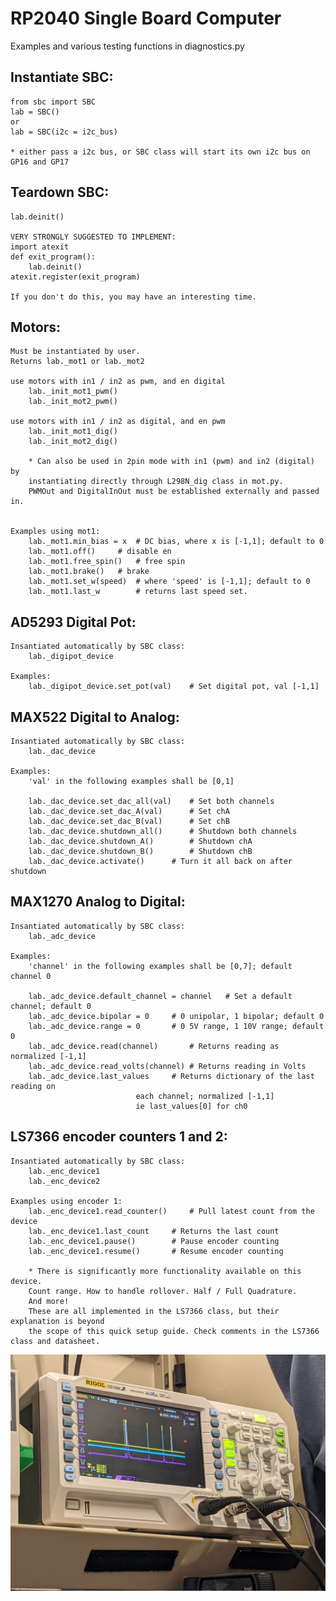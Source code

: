 # RP2040 Single Board Computer

Examples and various testing functions in diagnostics.py

## Instantiate SBC:<br/>
	from sbc import SBC
	lab = SBC()
	or
	lab = SBC(i2c = i2c_bus)

	* either pass a i2c bus, or SBC class will start its own i2c bus on GP16 and GP17

## Teardown SBC:<br/>
	lab.deinit()
	
	VERY STRONGLY SUGGESTED TO IMPLEMENT:
	import atexit
	def exit_program():
		lab.deinit()
	atexit.register(exit_program)

	If you don't do this, you may have an interesting time.

## Motors:<br/>
	Must be instantiated by user.
	Returns lab._mot1 or lab._mot2

	use motors with in1 / in2 as pwm, and en digital
		lab._init_mot1_pwm()
		lab._init_mot2_pwm()

	use motors with in1 / in2 as digital, and en pwm
		lab._init_mot1_dig()
		lab._init_mot2_dig()

		* Can also be used in 2pin mode with in1 (pwm) and in2 (digital) by
		instantiating directly through L298N_dig class in mot.py.
		PWMOut and DigitalInOut must be established externally and passed in.


	Examples using mot1:
		lab._mot1.min_bias = x	# DC bias, where x is [-1,1]; default to 0
		lab._mot1.off()		# disable en
		lab._mot1.free_spin()	# free spin
		lab._mot1.brake()	# brake
		lab._mot1.set_w(speed)	# where 'speed' is [-1,1]; default to 0
		lab._mot1.last_w		# returns last speed set.

## AD5293 Digital Pot:<br/>
	Insantiated automatically by SBC class:
		lab._digipot_device
	
	Examples:
		lab._digipot_device.set_pot(val)	# Set digital pot, val [-1,1]


## MAX522 Digital to Analog:
	Insantiated automatically by SBC class:
		lab._dac_device

	Examples:
		'val' in the following examples shall be [0,1]

		lab._dac_device.set_dac_all(val)	# Set both channels
		lab._dac_device.set_dac_A(val)		# Set chA
		lab._dac_device.set_dac_B(val)		# Set chB
		lab._dac_device.shutdown_all()		# Shutdown both channels
		lab._dac_device.shutdown_A()		# Shutdown chA
		lab._dac_device.shutdown_B()		# Shutdown chB
		lab._dac_device.activate()		# Turn it all back on after shutdown

## MAX1270 Analog to Digital:
	Insantiated automatically by SBC class:
		lab._adc_device
	
	Examples:
		'channel' in the following examples shall be [0,7]; default channel 0

		lab._adc_device.default_channel = channel	# Set a default channel; default 0
		lab._adc_device.bipolar	= 0		# 0 unipolar, 1 bipolar; default 0
		lab._adc_device.range = 0		# 0 5V range, 1 10V range; default 0
		lab._adc_device.read(channel)		# Returns reading as normalized [-1,1]
		lab._adc_device.read_volts(channel)	# Returns reading in Volts
		lab._adc_device.last_values		# Returns dictionary of the last reading on
								each channel; normalized [-1,1]
								ie last_values[0] for ch0


## LS7366 encoder counters 1 and 2:
	Insantiated automatically by SBC class:
		lab._enc_device1
		lab._enc_device2

	Examples using encoder 1:
		lab._enc_device1.read_counter()		# Pull latest count from the device
		lab._enc_device1.last_count		# Returns the last count
		lab._enc_device1.pause()		# Pause encoder counting
		lab._enc_device1.resume()		# Resume encoder counting

		* There is significantly more functionality available on this device.
		Count range. How to handle rollover. Half / Full Quadrature.
		And more!
		These are all implemented in the LS7366 class, but their explanation is beyond
		the scope of this quick setup guide. Check comments in the LS7366 class and datasheet.




![picture](https://github.com/pmmccorkell-usna/rp2040-sbc/blob/main/media/oscope.jpg)
